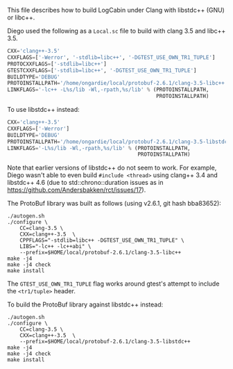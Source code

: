 This file describes how to build LogCabin under Clang with libstdc++ (GNU) or
libc++.

Diego used the following as a `Local.sc` file to build with clang 3.5 and
libc++ 3.5.

```python
CXX='clang++-3.5'
CXXFLAGS=['-Werror', '-stdlib=libc++', '-DGTEST_USE_OWN_TR1_TUPLE']
PROTOCXXFLAGS=['-stdlib=libc++']
GTESTCXXFLAGS=['-stdlib=libc++', '-DGTEST_USE_OWN_TR1_TUPLE']
BUILDTYPE='DEBUG'
PROTOINSTALLPATH='/home/ongardie/local/protobuf-2.6.1/clang-3.5-libc++'
LINKFLAGS='-lc++ -L%s/lib -Wl,-rpath,%s/lib' % (PROTOINSTALLPATH,
                                                PROTOINSTALLPATH)
```

To use libstdc++ instead:
```python
CXX='clang++-3.5'
CXXFLAGS=['-Werror']
BUILDTYPE='DEBUG'
PROTOINSTALLPATH='/home/ongardie/local/protobuf-2.6.1/clang-3.5-libstdc++'
LINKFLAGS='-L%s/lib -Wl,-rpath,%s/lib' % (PROTOINSTALLPATH,
                                          PROTOINSTALLPATH)
```

Note that earlier versions of libstdc++ do not seem to work. For example, Diego wasn't
able to even build ```#include <thread>``` using clang++ 3.4 and libstdc++ 4.6
(due to std::chrono::duration issues as in
https://github.com/Andersbakken/rct/issues/17).


The ProtoBuf library was built as follows (using v2.6.1, git hash bba83652):

```shell
./autogen.sh
./configure \
    CC=clang-3.5 \
    CXX=clang++-3.5  \
    CPPFLAGS="-stdlib=libc++ -DGTEST_USE_OWN_TR1_TUPLE" \
    LIBS="-lc++ -lc++abi" \
    --prefix=$HOME/local/protobuf-2.6.1/clang-3.5-libc++
make -j4
make -j4 check
make install
```

The `GTEST_USE_OWN_TR1_TUPLE` flag works around gtest's attempt to include the
`<tr1/tuple>` header.

To build the ProtoBuf library against libstdc++ instead:

```shell
./autogen.sh
./configure \
    CC=clang-3.5 \
    CXX=clang++-3.5  \
    --prefix=$HOME/local/protobuf-2.6.1/clang-3.5-libstdc++
make -j4
make -j4 check
make install
```
